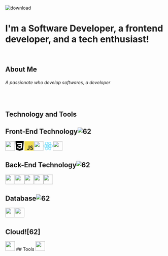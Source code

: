 ![download](https://user-images.githubusercontent.com/57231249/142175624-f5d51450-e55f-43b9-8a40-e63a23d51510.png)
# I'm a Software Developer, a frontend developer, and a tech enthusiast!
&nbsp;
&nbsp;
&nbsp;
&nbsp;&nbsp;
&nbsp;&nbsp;
&nbsp;&nbsp;
## About Me
###### A passionate who develop softwares, a developer
&nbsp;
&nbsp;
&nbsp;
&nbsp;&nbsp;
&nbsp;&nbsp;
&nbsp;&nbsp;
## Technology and Tools 
## Front-End Technology![62](https://user-images.githubusercontent.com/57231249/143441647-4b049446-2059-4989-9d78-52eccd62a637.gif)
<img src="https://raw.githubusercontent.com/simple-icons/simple-icons/develop/icons/html5.svg" width="30" height="30"><img src="https://raw.githubusercontent.com/simple-icons/simple-icons/develop/icons/css3.svg" width="30" height="30"><img src="https://raw.githubusercontent.com/NyashaNziramasanga/NyashaNziramasanga/master/images/javascript.svg" width="30" height="30"><img src="https://raw.githubusercontent.com/simple-icons/simple-icons/develop/icons/json.svg" width="30" height="30"><img src="https://raw.githubusercontent.com/NyashaNziramasanga/NyashaNziramasanga/master/images/react.svg" width="30" height="30"><img src="https://raw.githubusercontent.com/simple-icons/simple-icons/develop/icons/bootstrap.svg" width="30" height="30">
&nbsp;&nbsp;
## Back-End Technology![62](https://user-images.githubusercontent.com/57231249/143441647-4b049446-2059-4989-9d78-52eccd62a637.gif)
<img src="https://raw.githubusercontent.com/simple-icons/simple-icons/develop/icons/azurefunctions.svg" width="30" height="30"><img src="https://raw.githubusercontent.com/simple-icons/simple-icons/develop/icons/csharp.svg" width="30" height="30"><img src="https://raw.githubusercontent.com/simple-icons/simple-icons/develop/icons/dotnet.svg" width="30" height="30"><img src="https://raw.githubusercontent.com/leungwensen/svg-icon/master/dist/svg/dev/php.svg" width="30" height="30"><img src="https://raw.githubusercontent.com/leungwensen/svg-icon/master/dist/svg/dev/python.svg" width="30" height="30">
&nbsp;&nbsp;
## Database![62](https://img.icons8.com/ios-filled/50/000000/database.png)
<img src="https://raw.githubusercontent.com/leungwensen/svg-icon/master/dist/svg/dev/mysql.svg" width="30" height="30"><img src="https://raw.githubusercontent.com/leungwensen/svg-icon/master/dist/svg/dev/msql_server.svg" width="30" height="30">
&nbsp;&nbsp;
## Cloud![62]
<img src="https://img.icons8.com/fluency/48/000000/azure-1.png" width="30" height="30">
## Tools
<img src="https://raw.githubusercontent.com/simple-icons/simple-icons/develop/icons/jirasoftware.svg" width="30" height="30">

